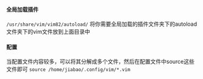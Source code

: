 
#### 全局加载插件

`/usr/share/vim/vim82/autoload/`
将你需要全局加载的插件文件夹下的autoload文件夹下的vim文件放到上面目录中


#### 配置
当配置文件内容较多，可以将其分解成多个文件，然后在配置文件中source这些文件即可
`source /home/jiabao/.config/vim/*.vim`